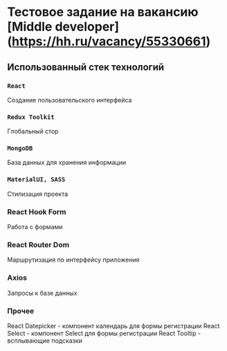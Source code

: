 # Тестовое задание на вакансию [Middle developer] (https://hh.ru/vacancy/55330661)

## Использованный стек технологий

### `React`

Создание пользовательского интерфейса

### `Redux Toolkit`

Глобальный стор

### `MongoDB`

База данных для хранения информации

### `MaterialUI, SASS`

Стилизация проекта

### React Hook Form

Работа с формами

### React Router Dom

Маршрутизация по интерфейсу приложения

### Axios

Запросы к базе данных

### Прочее

React Datepicker - компонент календарь для формы регистрации
React Select - компонент Select для формы регистрации
React Tooltip - всплывающие подсказки
